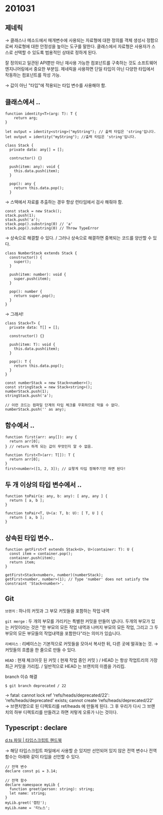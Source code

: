 # 201031

## 제네릭

→ 클래스나 메소드에서 매개변수에 사용되는 자료형에 대한 정의를 객체 생성시 정함으로써 자료형에 대한 안정성을 높이는 도구를 말한다. 클래스에서 자료형은 사용자가 스스로 선택할 수 있도록 범용적인 상태로 정하게 된다.

잘 정의되고 일관된 API뿐만 아닌 재사용 가능한 컴포넌트를 구축하는 것도 소프트웨어 엔지니어링에서 중요한 부분임.  제네릭을 사용하면 단일 타입이 아닌 다양한 타입에서 작동하는 컴포넌트를 작성 가능. 

→ 값이 아닌 "타입"에 적용되는 타입 변수를 사용해야 함.  

## 클래스에서 ..

```tsx
function identity<T>(arg: T): T {
    return arg;
}

let output = identity<string>("myString"); // 출력 타입은 'string'입니다.
let output = identity("myString"); //출력 타입은 'string'입니다.
```

```tsx
class Stack {
  private data: any[] = [];

  contructor() {}

  push(item: any): void {
    this.data.push(item);
  }

  pop(): any {
    return this.data.pop();
  }
```

→ 스택에서 자료를 추출하는 경우 항상 런타임에서 검사 해줘야 함. 

```tsx
const stack = new Stack();
stack.push(1);
stack.push('a');
stack.pop().substring(0) // 'a'
stack.pop().substring(0) // Throw TypeError
```

→ 상속으로 해결할 수 있다. / 그러나 상속으로 해결하면 중복되는 코드를 양산할 수 있다. 

```tsx
class NumberStack extends Stack {
  constructor() {
    super();
  }

  push(item: number): void {
    super.push(item);
  }

  pop(): number {
    return super.pop();
  }
}
```

→ 그래서! 

```tsx
class Stack<T> {
  private data: T[] = [];

  constructor() {}

  push(item: T): void {
    this.data.push(item);
  }

  pop(): T {
    return this.data.pop();
  }
}

const numberStack = new Stack<number>();
const stringStack = new Stack<string>();
numberStack.push(1);
stringStack.push('a');
```

```tsx
// 이런 코드는 컴파일 단계의 타입 체크를 우회하므로 막을 수 없다. 
numberStack.push('' as any); 
```

## 함수에서 ..

```tsx
function first(arr: any[]): any {
  return arr[0];
} // return 하게 되는 값이 무엇인지 알 수 없음.

function first<T>(arr: T[]): T {
  return arr[0];
}
first<number>([1, 2, 3]); // 요렇게 타입 정해주기만 하면 된다! 
```

## 두 개 이상의 타입 변수에서 ..

```tsx
function toPair(a: any, b: any): [ any, any ] {
  return [ a, b ];
}

function toPair<T, U>(a: T, b: U): [ T, U ] {
  return [ a, b ];
}
```

## 상속된 타입 변수..

```tsx
function getFirst<T extends Stack<U>, U>(container: T): U {
  const item = container.pop();
  container.push(item);
  return item;
}

getFirst<Stack<number>, number)(numberStack);
getFirst<number, number>(1); // Type 'number' does not satisfy the constraint 'Stack<number>'.
```

## Git

`브랜치` : 하나의 커밋과 그 부모 커밋들을 포함하는 작업 내역 

`git merge` : 두 개의 부모를 가리키는 특별한 커밋을 만들어 냅니다. 두개의 부모가 있는 커밋이라는 것은 "한 부모의 모든 작업 내역과 나머지 부모의 모든 작업, 그리고 그 두 부모의 모든 부모들의 작업내역을 포함한다"라는 의미가 있습니다.

`리베이스` : 리베이스는 기본적으로 커밋들을 모아서 복사한 뒤, 다른 곳에 떨궈놓는 것. → 커밋들의 흐름을 한 줄으로 만들 수 있다.  

`HEAD` : 현재 체크아웃 된 커밋 ( 현재 작업 중인 커밋 ) / HEAD 는 항상 작업트리의 가장 최근 커밋을 가리킴. / 일반적으로 HEAD 는 브랜치의 이름을 가리킴. 

branch 이슈 해결 

```bash
$ git branch deprecated / 22 
```

→ fatal: cannot lock ref 'refs/heads/deprecated/22': 'refs/heads/deprecated' exists; cannot create 'refs/heads/deprecated/22' → 브랜치명으로 된 디렉토리를 ref/heads 에 만들게 된다. 그 후 우리가 다시 그 브랜치의 하부 디렉토리를 만들려고 하면 저렇게 오류가 나는 것이다.

## Typescript : declare

[d.ts 파일 | 타입스크립트 핸드북](https://joshua1988.github.io/ts/usage/declaration.html#%ED%83%80%EC%9E%85%EC%8A%A4%ED%81%AC%EB%A6%BD%ED%8A%B8-%EC%84%A0%EC%96%B8-%ED%8C%8C%EC%9D%BC)

→ 해당 타입스크립트 파일에서 사용할 순 있지만 선언되어 있지 않은 전역 변수나 전역 함수는 아래와 같이 타입을 선언할 수 있다.

```tsx
// 전역 변수
declare const pi = 3.14;

// 전역 함수
declare namespace myLib {
  function greet(person: string): string;
  let name: string;
}
myLib.greet('캡틴');
myLib.name = '타노스';
```
